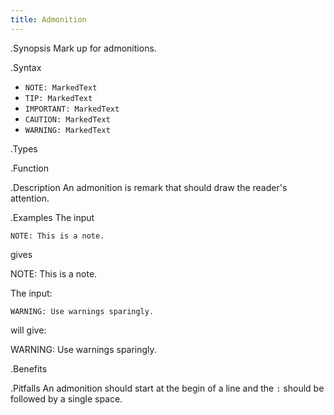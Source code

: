 ```yaml
---
title: Admonition
---
```


.Synopsis
Mark up for admonitions.

.Syntax
* `NOTE: MarkedText`
* `TIP: MarkedText`
* `IMPORTANT: MarkedText`
* `CAUTION: MarkedText`
* `WARNING: MarkedText`

.Types

.Function

.Description
An admonition is remark that should draw the reader's attention.

.Examples
The input

`NOTE: This is a note.`

gives

NOTE: This is a note.

The input:

`WARNING: Use warnings sparingly.`

will give:

WARNING: Use warnings sparingly.

.Benefits

.Pitfalls
An admonition should start at the begin of a line and the `:` should be followed by a single space.

